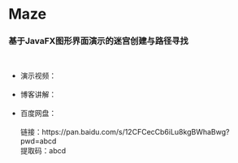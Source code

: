 # Maze
<h3>基于JavaFX图形界面演示的迷宫创建与路径寻找</h3></br>
<ul>
<li>演示视频：</li></br>
<li>博客讲解：</li></br>
<li>百度网盘：</li></br>
  链接：https://pan.baidu.com/s/12CFCecCb6iLu8kgBWhaBwg?pwd=abcd </br>
  提取码：abcd
</ul>
